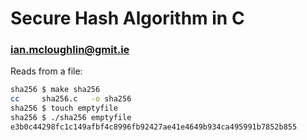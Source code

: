 # Secure Hash Algorithm in C
### [ian.mcloughlin@gmit.ie](mailto:ian.mcloughlin@gmit.ie)
 
Reads from a file:

```bash
sha256 $ make sha256
cc     sha256.c   -o sha256
sha256 $ touch emptyfile
sha256 $ ./sha256 emptyfile 
e3b0c44298fc1c149afbf4c8996fb92427ae41e4649b934ca495991b7852b855
```